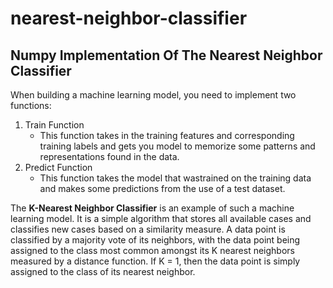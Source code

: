 # nearest-neighbor-classifier
## Numpy Implementation Of The Nearest Neighbor Classifier

When building a machine learning model, you need to implement two functions:
1. Train Function
   - This function takes in the training features and corresponding training labels and gets you model to memorize some patterns and representations found in the data.
2. Predict Function
   - This function takes the model that wastrained on the training data and makes some predictions from the use of a test dataset.

The **K-Nearest Neighbor Classifier** is an example of such a machine learning model. It is a simple algorithm that stores all available cases and classifies new cases based on a similarity measure. A data point is classified by a majority vote of its neighbors, with the data point being assigned to the class most common amongst its K nearest neighbors measured by a distance function. If K = 1, then the data point is simply assigned to the class of its nearest neighbor. 

